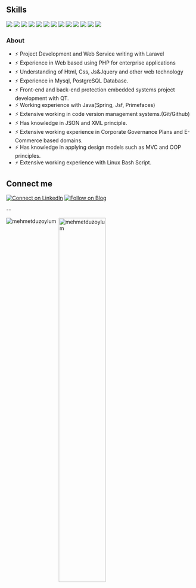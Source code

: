 ## Skills

[![](https://img.shields.io/badge/Laravel-bae1ff?style=for-the-badge&logo=laravel&logoColor=white)](#)
[![](https://img.shields.io/badge/Php-bae1ff?style=for-the-badge&logo=php&logoColor=white)](#)
[![](https://img.shields.io/badge/Postgresql-B5EAD7?style=for-the-badge&logo=postgresql&logoColor=white)](#)
[![](https://img.shields.io/badge/Mysql-B5EAD7?style=for-the-badge&logo=mysql&logoColor=white)](#)
[![](https://img.shields.io/badge/Jquery-ffdfba?style=for-the-badge&logo=jquery&logoColor=white)](#)
[![](https://img.shields.io/badge/JavaScript-ffdfba?style=for-the-badge&logo=javascript&logoColor=white)](#)
[![](https://img.shields.io/badge/Github-ffb3ba?style=for-the-badge&logo=github&logoColor=white)](#)
[![](https://img.shields.io/badge/HTML-ffdfba?style=for-the-badge&logo=html5&logoColor=white)](#)
[![](https://img.shields.io/badge/CSS-ffdfba?&style=for-the-badge&logo=css3&logoColor=white)](#)
[![](https://img.shields.io/badge/Json-ffdfba?style=for-the-badge&logo=json&logoColor=white)](#)
[![](https://img.shields.io/badge/Bootstrap-ffdfba?style=for-the-badge&logo=bootstrap&logoColor=white)](#)
[![](https://img.shields.io/badge/Linux-ffb3ba?style=for-the-badge&logo=linux&logoColor=white)](#)
[![](https://img.shields.io/badge/Java-bae1ff?style=for-the-badge&logo=java&logoColor=white)](#)

### About

- ⚡ Project Development and Web Service writing with Laravel
- ⚡ Experience in Web based using PHP for enterprise applications
- ⚡ Understanding of Html, Css, Js&Jquery and other web technology
- ⚡ Experience in Mysql, PostgreSQL Database.
- ⚡ Front-end and back-end protection embedded systems project development with QT.
- ⚡ Working experience with Java(Spring, Jsf, Primefaces)
- ⚡ Extensive working in code version management systems.(Git/Github)
- ⚡ Has knowledge in JSON and XML principle.
- ⚡ Extensive working experience in Corporate Governance Plans and E-Commerce based domains.
- ⚡ Has knowledge in applying design models such as MVC and OOP principles.
- ⚡ Extensive working experience with Linux Bash Script. 


## Connect me

[![Connect on LinkedIn](https://img.shields.io/badge/LinkedIn-0077B5?style=for-the-badge&logo=linkedin&logoColor=white)](https://www.linkedin.com/in/mehmet-düzoylum-563a8547/)
[![Follow on Blog](https://img.shields.io/badge/Medium-12100E?style=for-the-badge&logo=medium&logoColor=white)](https://mduzoylum.medium.com)  

--

<p><img align="left" src="https://github-readme-stats.vercel.app/api/top-langs?username=mduzoylum&show_icons=true&locale=en&layout=compact" alt="mehmetduzoylum" /></p>
<p>&nbsp;<img align="center" src="https://github-readme-stats.vercel.app/api?username=mduzoylum&show_icons=true&locale=en" alt="mehmetduzoylum" width="50%" /></p><br />
<br />
